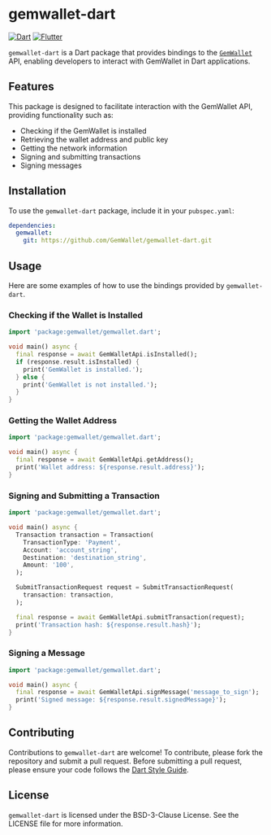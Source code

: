 # gemwallet-dart

[![Dart](https://img.shields.io/badge/Dart-%230175C2.svg?style=for-the-badge&logo=Dart&logoColor=white)](https://dart.dev)
[![Flutter](https://img.shields.io/badge/Flutter-%2302569B.svg?style=for-the-badge&logo=Flutter&logoColor=white)](https://flutter.dev)

`gemwallet-dart` is a Dart package that provides bindings to the [`GemWallet`](https://gemwallet.app/) API, enabling developers to interact with GemWallet in Dart applications.

## Features

This package is designed to facilitate interaction with the GemWallet API, providing functionality such as:

- Checking if the GemWallet is installed
- Retrieving the wallet address and public key
- Getting the network information
- Signing and submitting transactions
- Signing messages

## Installation

To use the `gemwallet-dart` package, include it in your `pubspec.yaml`:

```yaml
dependencies:
  gemwallet:
    git: https://github.com/GemWallet/gemwallet-dart.git
```

## Usage

Here are some examples of how to use the bindings provided by `gemwallet-dart`.

### Checking if the Wallet is Installed

```dart
import 'package:gemwallet/gemwallet.dart';

void main() async {
  final response = await GemWalletApi.isInstalled();
  if (response.result.isInstalled) {
    print('GemWallet is installed.');
  } else {
    print('GemWallet is not installed.');
  }
}
```

### Getting the Wallet Address

```dart
import 'package:gemwallet/gemwallet.dart';

void main() async {
  final response = await GemWalletApi.getAddress();
  print('Wallet address: ${response.result.address}');
}
```

### Signing and Submitting a Transaction

```dart
import 'package:gemwallet/gemwallet.dart';

void main() async {
  Transaction transaction = Transaction(
    TransactionType: 'Payment',
    Account: 'account_string',
    Destination: 'destination_string',
    Amount: '100',
  );

  SubmitTransactionRequest request = SubmitTransactionRequest(
    transaction: transaction,
  );

  final response = await GemWalletApi.submitTransaction(request);
  print('Transaction hash: ${response.result.hash}');
}
```

### Signing a Message

```dart
import 'package:gemwallet/gemwallet.dart';

void main() async {
  final response = await GemWalletApi.signMessage('message_to_sign');
  print('Signed message: ${response.result.signedMessage}');
}
```

## Contributing

Contributions to `gemwallet-dart` are welcome! To contribute, please fork the repository and submit a pull request. Before submitting a pull request, please ensure your code follows the [Dart Style Guide](https://dart.dev/guides/language/effective-dart/style).

## License

`gemwallet-dart` is licensed under the BSD-3-Clause License. See the LICENSE file for more information.
```
